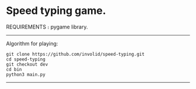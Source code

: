 # Speed typing game.
 REQUIREMENTS ։ pygame library.
 
---
Algorithm for playing:

    git clone https://github.com/involid/speed-typing.git
    cd speed-typing
    git checkout dev
    cd bin
    python3 main.py

---